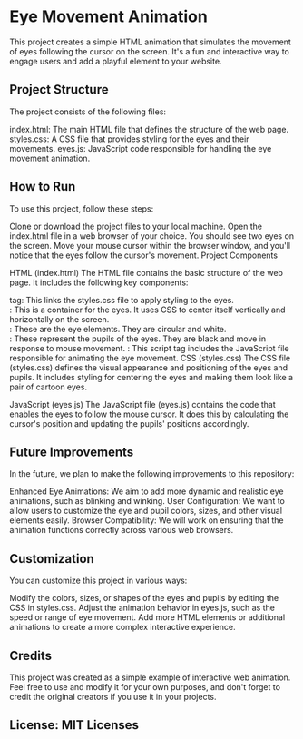 # Eye Movement Animation

This project creates a simple HTML animation that simulates the movement of eyes following the cursor on the screen. It's a fun and interactive way to engage users and add a playful element to your website.

## Project Structure

The project consists of the following files:

index.html: The main HTML file that defines the structure of the web page.
styles.css: A CSS file that provides styling for the eyes and their movements.
eyes.js: JavaScript code responsible for handling the eye movement animation.

## How to Run

To use this project, follow these steps:

Clone or download the project files to your local machine.
Open the index.html file in a web browser of your choice. You should see two eyes on the screen.
Move your mouse cursor within the browser window, and you'll notice that the eyes follow the cursor's movement.
Project Components

HTML (index.html)
The HTML file contains the basic structure of the web page. It includes the following key components:

<link> tag: This links the styles.css file to apply styling to the eyes.
<div class="eyes">: This is a container for the eyes. It uses CSS to center itself vertically and horizontally on the screen.
<div class="eye">: These are the eye elements. They are circular and white.
<div class="ball">: These represent the pupils of the eyes. They are black and move in response to mouse movement.
<script src="./eyes.js"></script>: This script tag includes the JavaScript file responsible for animating the eye movement.
CSS (styles.css)
The CSS file (styles.css) defines the visual appearance and positioning of the eyes and pupils. It includes styling for centering the eyes and making them look like a pair of cartoon eyes.

JavaScript (eyes.js)
The JavaScript file (eyes.js) contains the code that enables the eyes to follow the mouse cursor. It does this by calculating the cursor's position and updating the pupils' positions accordingly.

## Future Improvements

In the future, we plan to make the following improvements to this repository:

Enhanced Eye Animations: We aim to add more dynamic and realistic eye animations, such as blinking and winking.
User Configuration: We want to allow users to customize the eye and pupil colors, sizes, and other visual elements easily.
Browser Compatibility: We will work on ensuring that the animation functions correctly across various web browsers.

## Customization

You can customize this project in various ways:

Modify the colors, sizes, or shapes of the eyes and pupils by editing the CSS in styles.css.
Adjust the animation behavior in eyes.js, such as the speed or range of eye movement.
Add more HTML elements or additional animations to create a more complex interactive experience.

## Credits

This project was created as a simple example of interactive web animation. Feel free to use and modify it for your own purposes, and don't forget to credit the original creators if you use it in your projects.

## License: MIT Licenses
